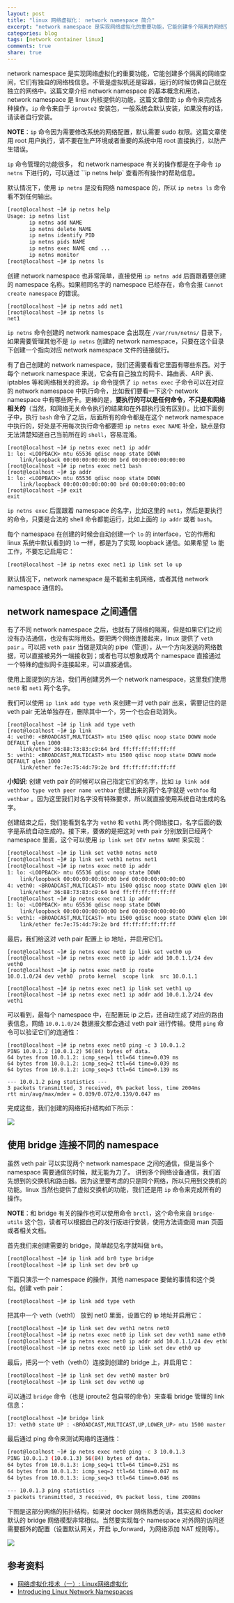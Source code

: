 ```yaml
---
layout: post
title: "linux 网络虚拟化： network namespace 简介"
excerpt: "network namespace 是实现网络虚拟化的重要功能，它能创建多个隔离的网络空间，它们有独自的网络栈信息。不管是虚拟机还是容器，运行的时候仿佛自己就在独立的网络中。这篇文章介绍 network namespace 的基本概念和用。"
categories: blog
tags: [network container linux]
comments: true
share: true
---
```


network namespace 是实现网络虚拟化的重要功能，它能创建多个隔离的网络空间，它们有独自的网络栈信息。不管是虚拟机还是容器，运行的时候仿佛自己就在独立的网络中。这篇文章介绍 network namespace 的基本概念和用法，network namespace 是 linux 内核提供的功能，这篇文章借助 `ip` 命令来完成各种操作。`ip` 命令来自于 `iproute2` 安装包，一般系统会默认安装，如果没有的话，请读者自行安装。

**NOTE**：`ip` 命令因为需要修改系统的网络配置，默认需要 sudo 权限。这篇文章使用 root 用户执行，请不要在生产环境或者重要的系统中用 root 直接执行，以防产生错误。

`ip` 命令管理的功能很多， 和 network namespace 有关的操作都是在子命令 `ip netns` 下进行的，可以通过 ``ip netns help` 查看所有操作的帮助信息。

默认情况下，使用 `ip netns` 是没有网络 namespace 的，所以 `ip netns ls` 命令看不到任何输出。

```bash
[root@localhost ~]# ip netns help
Usage: ip netns list
       ip netns add NAME
       ip netns delete NAME
       ip netns identify PID
       ip netns pids NAME
       ip netns exec NAME cmd ...
       ip netns monitor
[root@localhost ~]# ip netns ls
```

创建 network namespace 也非常简单，直接使用 `ip netns add` 后面跟着要创建的 namespace 名称。如果相同名字的 namespace 已经存在，命令会报 `Cannot create namespace` 的错误。

```
[root@localhost ~]# ip netns add net1
[root@localhost ~]# ip netns ls
net1
```

`ip netns` 命令创建的 network namespace 会出现在 `/var/run/netns/` 目录下，如果需要管理其他不是 `ip netns` 创建的 network namespace，只要在这个目录下创建一个指向对应 network namespace 文件的链接就行。

有了自己创建的 network namespace，我们还需要看看它里面有哪些东西。对于每个 network namespace 来说，它会有自己独立的网卡、路由表、ARP 表、iptables 等和网络相关的资源。`ip` 命令提供了 `ip netns exec` 子命令可以在对应的 network namespace 中执行命令，比如我们要看一下这个 network namespace 中有哪些网卡。更棒的是，**要执行的可以是任何命令，不只是和网络相关的**（当然，和网络无关命令执行的结果和在外部执行没有区别）。比如下面例子中，执行 `bash` 命令了之后，后面所有的命令都是在这个 network namespace 中执行的，好处是不用每次执行命令都要把 `ip netns exec NAME` 补全，缺点是你无法清楚知道自己当前所在的 `shell`，容易混淆。

```
[root@localhost ~]# ip netns exec net1 ip addr
1: lo: <LOOPBACK> mtu 65536 qdisc noop state DOWN
    link/loopback 00:00:00:00:00:00 brd 00:00:00:00:00:00
[root@localhost ~]# ip netns exec net1 bash
[root@localhost ~]# ip addr
1: lo: <LOOPBACK> mtu 65536 qdisc noop state DOWN
    link/loopback 00:00:00:00:00:00 brd 00:00:00:00:00:00
[root@localhost ~]# exit
exit
```

`ip netns exec` 后面跟着 namespace 的名字，比如这里的 `net1`，然后是要执行的命令，只要是合法的 shell 命令都能运行，比如上面的 `ip addr` 或者 `bash`。

每个 namespace 在创建的时候会自动创建一个 `lo` 的 interface，它的作用和 linux 系统中默认看到的 `lo` 一样，都是为了实现 loopback 通信。如果希望 `lo` 能工作，不要忘记启用它：

```bash
[root@localhost ~]# ip netns exec net1 ip link set lo up
```

默认情况下，network namespace 是不能和主机网络，或者其他 network namespace 通信的。

## network namespace 之间通信

有了不同 network namespace 之后，也就有了网络的隔离，但是如果它们之间没有办法通信，也没有实际用处。要把两个网络连接起来，linux 提供了 `veth pair` 。可以把 `veth pair` 当做是双向的 pipe（管道），从一个方向发送的网络数据，可以直接被另外一端接收到；或者也可以想象成两个 namespace 直接通过一个特殊的虚拟网卡连接起来，可以直接通信。

使用上面提到的方法，我们再创建另外一个 network namespace，这里我们使用 `net0` 和 `net1` 两个名字。

我们可以使用 `ip link add type veth` 来创建一对 veth pair 出来，需要记住的是 veth pair 无法单独存在，删除其中一个，另一个也会自动消失。

```
[root@localhost ~]# ip link add type veth
[root@localhost ~]# ip link
4: veth0: <BROADCAST,MULTICAST> mtu 1500 qdisc noop state DOWN mode DEFAULT qlen 1000
    link/ether 36:88:73:83:c9:64 brd ff:ff:ff:ff:ff:ff
5: veth1: <BROADCAST,MULTICAST> mtu 1500 qdisc noop state DOWN mode DEFAULT qlen 1000
    link/ether fe:7e:75:4d:79:2e brd ff:ff:ff:ff:ff:ff
```

**小知识**: 创建 veth pair 的时候可以自己指定它们的名字，比如 `ip link add vethfoo type veth peer name vethbar` 创建出来的两个名字就是 `vethfoo` 和 `vethbar` 。因为这里我们对名字没有特殊要求，所以就直接使用系统自动生成的名字。

创建结束之后，我们能看到名字为 `veth0` 和 `veth1` 两个网络接口，名字后面的数字是系统自动生成的。接下来，要做的是把这对 veth pair 分别放到已经两个 namespace 里面，这个可以使用 `ip link set DEV netns NAME` 来实现：

```bash
[root@localhost ~]# ip link set veth0 netns net0
[root@localhost ~]# ip link set veth1 netns net1
[root@localhost ~]# ip netns exec net0 ip addr
1: lo: <LOOPBACK> mtu 65536 qdisc noop state DOWN
    link/loopback 00:00:00:00:00:00 brd 00:00:00:00:00:00
4: veth0: <BROADCAST,MULTICAST> mtu 1500 qdisc noop state DOWN qlen 1000
    link/ether 36:88:73:83:c9:64 brd ff:ff:ff:ff:ff:ff
[root@localhost ~]# ip netns exec net1 ip addr
1: lo: <LOOPBACK> mtu 65536 qdisc noop state DOWN
    link/loopback 00:00:00:00:00:00 brd 00:00:00:00:00:00
5: veth1: <BROADCAST,MULTICAST> mtu 1500 qdisc noop state DOWN qlen 1000
    link/ether fe:7e:75:4d:79:2e brd ff:ff:ff:ff:ff:ff
```

最后，我们给这对 veth pair 配置上 ip 地址，并启用它们。

```
[root@localhost ~]# ip netns exec net0 ip link set veth0 up
[root@localhost ~]# ip netns exec net0 ip addr add 10.0.1.1/24 dev veth0
[root@localhost ~]# ip netns exec net0 ip route
10.0.1.0/24 dev veth0  proto kernel  scope link  src 10.0.1.1

[root@localhost ~]# ip netns exec net1 ip link set veth1 up
[root@localhost ~]# ip netns exec net1 ip addr add 10.0.1.2/24 dev veth1
```

可以看到，最每个 namespace 中，在配置玩 ip 之后，还自动生成了对应的路由表信息，网络 `10.0.1.0/24` 数据报文都会通过 veth pair 进行传输。使用 `ping` 命令可以验证它们的连通性：

```
[root@localhost ~]# ip netns exec net0 ping -c 3 10.0.1.2
PING 10.0.1.2 (10.0.1.2) 56(84) bytes of data.
64 bytes from 10.0.1.2: icmp_seq=1 ttl=64 time=0.039 ms
64 bytes from 10.0.1.2: icmp_seq=2 ttl=64 time=0.039 ms
64 bytes from 10.0.1.2: icmp_seq=3 ttl=64 time=0.139 ms

--- 10.0.1.2 ping statistics ---
3 packets transmitted, 3 received, 0% packet loss, time 2004ms
rtt min/avg/max/mdev = 0.039/0.072/0.139/0.047 ms
```

完成这些，我们创建的网络拓扑结构如下所示：

![](http://wx4.sinaimg.cn/large/728b3d6dgy1fcl8ox6rsyj213o0f8ab7.jpg)

## 使用 bridge 连接不同的 namespace

虽然 veth pair 可以实现两个 network namespace 之间的通信，但是当多个 namespace 需要通信的时候，就无能为力了。
讲到多个网络设备通信，我们首先想到的交换机和路由器。因为这里要考虑的只是同个网络，所以只用到交换机的功能。linux 当然也提供了虚拟交换机的功能，我们还是用 `ip` 命令来完成所有的操作。

**NOTE**：和 bridge 有关的操作也可以使用命令 `brctl`，这个命令来自 `bridge-utils` 这个包，读者可以根据自己的发行版进行安装，使用方法请查阅 man 页面或者相关文档。

首先我们来创建需要的 bridge，简单起见名字就叫做 `br0`。

```bash
[root@localhost ~]# ip link add br0 type bridge
[root@localhost ~]# ip link set dev br0 up
```

下面只演示一个 namespace 的操作，其他 namespace 要做的事情和这个类似。创建 veth pair：

```bash
[root@localhost ~]# ip link add type veth
```

把其中一个 veth（veth1） 放到 net0 里面，设置它的 ip 地址并启用它：

```bash
[root@localhost ~]# ip link set dev veth1 netns net0
[root@localhost ~]# ip netns exec net0 ip link set dev veth1 name eth0
[root@localhost ~]# ip netns exec net0 ip addr add 10.0.1.1/24 dev eth0
[root@localhost ~]# ip netns exec net0 ip link set dev eth0 up
```

最后，把另一个 veth（veth0）连接到创建的 bridge 上，并启用它：

```bash
[root@localhost ~]# ip link set dev veth0 master br0
[root@localhost ~]# ip link set dev veth0 up
```

可以通过 `bridge` 命令（也是 iproute2 包自带的命令）来查看 bridge 管理的 link 信息：

```bash
[root@localhost ~]# bridge link
17: veth0 state UP : <BROADCAST,MULTICAST,UP,LOWER_UP> mtu 1500 master br0 state forwarding priority 32 cost 2
```

最后通过 ping 命令来测试网络的连通性：

```bash
[root@localhost ~]# ip netns exec net0 ping -c 3 10.0.1.3
PING 10.0.1.3 (10.0.1.3) 56(84) bytes of data.
64 bytes from 10.0.1.3: icmp_seq=1 ttl=64 time=0.251 ms
64 bytes from 10.0.1.3: icmp_seq=2 ttl=64 time=0.047 ms
64 bytes from 10.0.1.3: icmp_seq=3 ttl=64 time=0.046 ms

--- 10.0.1.3 ping statistics ---
3 packets transmitted, 3 received, 0% packet loss, time 2008ms
```

下图是这部分网络的拓扑结构，如果对 docker 网络熟悉的话，其实这和 docker 默认的 bridge 网络模型非常相似。当然要实现每个 namespace 对外网的访问还需要额外的配置（设置默认网关，开启 ip_forward，为网络添加 NAT 规则等）。

![](http://wx4.sinaimg.cn/large/728b3d6dgy1fcl8khvmjfj21hc0u0770.jpg)

## 参考资料

- [网络虚拟化技术（一）: Linux网络虚拟化](https://blog.kghost.info/2013/03/01/linux-network-emulator/)
- [Introducing Linux Network Namespaces](http://blog.scottlowe.org/2013/09/04/introducing-linux-network-namespaces/)
